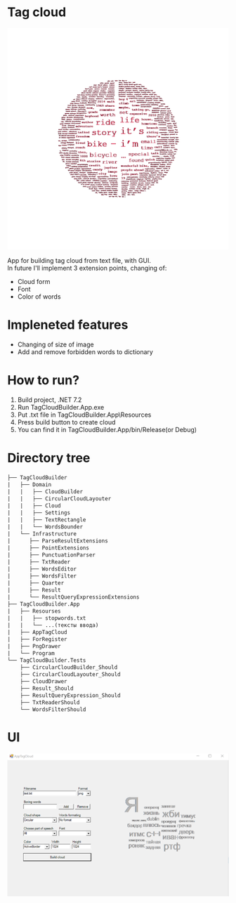 # Tag cloud
![alt text](cloud.png)

App for building tag cloud from text file, with GUI.\
In future I'll implement 3 extension points, changing of:
  * Cloud form
  * Font
  * Color of words
  
# Impleneted features
  * Changing of size of image
  * Add and remove forbidden words to dictionary

# How to run?
 1. Build project, .NET 7.2
 2. Run TagCloudBuilder.App.exe
 3. Put .txt file in TagCloudBuilder.App\Resources
 4. Press build button to create cloud
 5. You can find it in TagCloudBuilder.App/bin/Release(or Debug)

# Directory tree
  ```
  ├── TagCloudBuilder
  |   ├── Domain
  |   |   ├── CloudBuilder
  |   |   ├── CircularCloudLayouter
  |   |   ├── Cloud  
  |   |   ├── Settings
  |   |   ├── TextRectangle  
  |   |   └── WordsBounder  
  |   └── Infrastructure
  |      ├── ParseResultExtensions
  |      ├── PointExtensions
  |      ├── PunctuationParser
  |      ├── TxtReader
  |      ├── WordsEditor
  |      ├── WordsFilter
  |      ├── Quarter
  |      ├── Result
  |      └── ResultQueryExpressionExtensions
  ├── TagCloudBuilder.App
  |   ├── Resourses
  |   |   ├── stopwords.txt
  |   |   └── ...(тексты ввода)
  |   ├── AppTagCloud
  |   ├── ForRegister
  |   ├── PngDrawer
  |   └── Program
  └── TagCloudBuilder.Tests
      ├── CircularCloudBuilder_Should
      ├── CircularCloudLayouter_Should
      ├── CloudDrawer
      ├── Result_Should
      ├── ResultQueryExpression_Should
      ├── TxtReaderShould
      └── WordsFilterShould

  ```

# UI
  ![alt text](ui.png)
